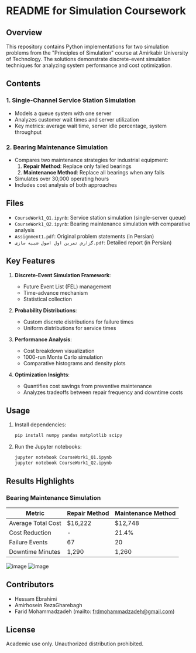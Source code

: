 # README for Simulation Coursework

## Overview
This repository contains Python implementations for two simulation problems from the "Principles of Simulation" course at Amirkabir University of Technology. The solutions demonstrate discrete-event simulation techniques for analyzing system performance and cost optimization.

## Contents

### 1. Single-Channel Service Station Simulation
- Models a queue system with one server
- Analyzes customer wait times and server utilization
- Key metrics: average wait time, server idle percentage, system throughput

### 2. Bearing Maintenance Simulation
- Compares two maintenance strategies for industrial equipment:
  1. **Repair Method**: Replace only failed bearings
  2. **Maintenance Method**: Replace all bearings when any fails
- Simulates over 30,000 operating hours
- Includes cost analysis of both approaches

## Files

- `CourseWork1_Q1.ipynb`: Service station simulation (single-server queue)
- `CourseWork1_Q2.ipynb`: Bearing maintenance simulation with comparative analysis
- `Assignment1.pdf`: Original problem statements (in Persian)
- `گزارش تمرین اول اصول شبیه سازی.pdf`: Detailed report (in Persian)

## Key Features

1. **Discrete-Event Simulation Framework**:
   - Future Event List (FEL) management
   - Time-advance mechanism
   - Statistical collection

2. **Probability Distributions**:
   - Custom discrete distributions for failure times
   - Uniform distributions for service times

3. **Performance Analysis**:
   - Cost breakdown visualization
   - 1000-run Monte Carlo simulation
   - Comparative histograms and density plots

4. **Optimization Insights**:
   - Quantifies cost savings from preventive maintenance
   - Analyzes tradeoffs between repair frequency and downtime costs

## Usage

1. Install dependencies:
   ```bash
   pip install numpy pandas matplotlib scipy
   ```

2. Run the Jupyter notebooks:
   ```bash
   jupyter notebook CourseWork1_Q1.ipynb
   jupyter notebook CourseWork1_Q2.ipynb
   ```

## Results Highlights

### Bearing Maintenance Simulation
| Metric                | Repair Method | Maintenance Method |
|-----------------------|---------------|--------------------|
| Average Total Cost    | $16,222       | $12,748            |
| Cost Reduction        | -             | 21.4%              |
| Failure Events        | 67            | 20                 |
| Downtime Minutes      | 1,290         | 1,260              |

![image](https://github.com/user-attachments/assets/634cf8f5-3758-4d0e-97e7-c468c54f20e5)
![image](https://github.com/user-attachments/assets/cabbbd7c-1717-4b3c-883b-16748e473d36)


## Contributors
- Hessam Ebrahimi
- Amirhosein RezaGharebagh  
- Farid Mohammadzadeh (mailto: frdmohammadzadeh@gmail.com)

## License
Academic use only. Unauthorized distribution prohibited.
